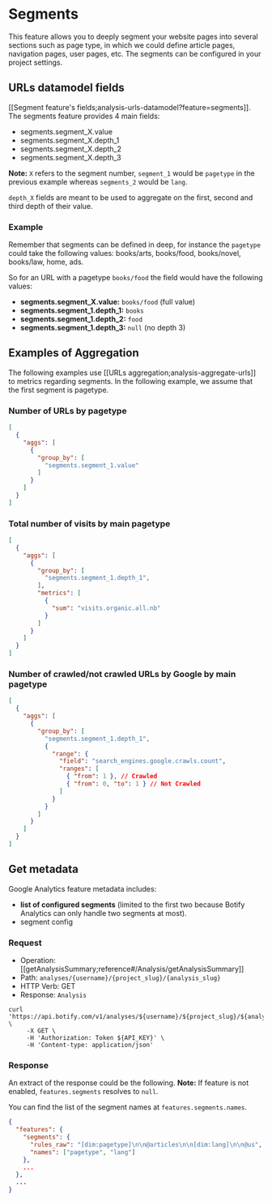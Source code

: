 # Segments

This feature allows you to deeply segment your website pages into several sections such as page type, in which we could define article pages, navigation pages, user pages, etc.
The segments can be configured in your project settings.


## URLs datamodel fields

[[Segment feature's fields;analysis-urls-datamodel?feature=segments]].
The segments feature provides 4 main fields:

- segments.segment_X.value
- segments.segment_X.depth_1
- segments.segment_X.depth_2
- segments.segment_X.depth_3

**Note:** `X` refers to the segment number, `segment_1` would be `pagetype` in the previous example whereas `segments_2` would be `lang`.

`depth_X` fields are meant to be used to aggregate on the first, second and third depth of their value.

### Example

Remember that segments can be defined in deep, for instance the `pagetype` could take the following values: books/arts, books/food, books/novel, books/law, home, ads.

So for an URL with a pagetype `books/food` the field would have the following values:

- **segments.segment_X.value:** `books/food` (full value)
- **segments.segment_1.depth_1:** `books`
- **segments.segment_1.depth_2:** `food`
- **segments.segment_1.depth_3:** `null` (no depth 3)


## Examples of Aggregation

The following examples use [[URLs aggregation;analysis-aggregate-urls]] to metrics regarding segments.
In the following example, we assume that the first segment is pagetype.

### Number of URLs by pagetype

```JSON
[
  {
    "aggs": [
      {
        "group_by": [
          "segments.segment_1.value"
        ]
      }
    ]
  }
]
```

### Total number of visits by main pagetype

```JSON
[
  {
    "aggs": [
      {
        "group_by": [
          "segments.segment_1.depth_1",
        ],
        "metrics": [
          {
            "sum": "visits.organic.all.nb"
          }
        ]
      }
    ]
  }
]
```

### Number of crawled/not crawled URLs by Google by main pagetype

```JSON
[
  {
    "aggs": [
      {
        "group_by": [
          "segments.segment_1.depth_1",
          {
            "range": {
              "field": "search_engines.google.crawls.count",
              "ranges": [
                { "from": 1 }, // Crawled
                { "from": 0, "to": 1 } // Not Crawled
              ]
            }
          }
        ]
      }
    ]
  }
]
```


## Get metadata

Google Analytics feature metadata includes:
- **list of configured segments** (limited to the first two because Botify Analytics can only handle two segments at most).
- segment config

### Request

- Operation: [[getAnalysisSummary;reference#/Analysis/getAnalysisSummary]]
- Path: `analyses/{username}/{project_slug}/{analysis_slug}`
- HTTP Verb: GET
- Response: `Analysis`

```SH
curl 'https://api.botify.com/v1/analyses/${username}/${project_slug}/${analysis_slug}' \
     -X GET \
     -H 'Authorization: Token ${API_KEY}' \
     -H 'Content-type: application/json'
```

### Response

An extract of the response could be the following.
**Note:** If feature is not enabled, `features.segments` resolves to `null`.

You can find the list of the segment names at `features.segments.names`.

```JSON
{
  "features": {
    "segments": {
      "rules_raw": "[dim:pagetype]\n\n@articles\n\n[dim:lang]\n\n@us",
      "names": ["pagetype", "lang"]
    },
    ...
  },
  ...
}
```
